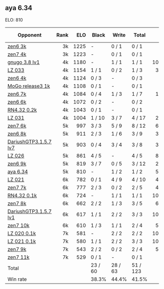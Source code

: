 ## aya 6.34 ##

ELO: 810

Opponent | Rank | ELO | Black | Write | Total | Win rate
---------|-----:|----:|-------|-------|-------|-------:
[zen6 3k](zen6%203k.md) | 3k | 1225 | - | 0 / 1 | 0 / 1 | 0.0%
[zen7 4k](zen7%204k.md) | 3k | 1223 | - | 0 / 1 | 0 / 1 | 0.0%
[gnugo 3.8 lv1](gnugo%203.8%20lv1.md) | 4k | 1180 | - | 1 / 1 | 1 / 1 | 100.0%
[LZ 033](LZ%20033.md) | 4k | 1154 | 1 / 1 | 0 / 2 | 1 / 3 | 33.3%
[zen6 4k](zen6%204k.md) | 4k | 1124 | 0 / 3 | - | 0 / 3 | 0.0%
[MoGo release3 1k](MoGo%20release3%201k.md) | 4k | 1108 | 0 / 1 | - | 0 / 1 | 0.0%
[zen6 7k](zen6%207k.md) | 4k | 1084 | 0 / 4 | 1 / 3 | 1 / 7 | 14.3%
[zen6 6k](zen6%206k.md) | 4k | 1072 | 0 / 2 | - | 0 / 2 | 0.0%
[RN4.32 0.2k](RN4.32%200.2k.md) | 4k | 1043 | 0 / 1 | - | 0 / 1 | 0.0%
[LZ 031](LZ%20031.md) | 4k | 1004 | 1 / 10 | 3 / 7 | 4 / 17 | 23.5%
[zen7 6k](zen7%206k.md) | 5k | 997 | 3 / 3 | 5 / 9 | 8 / 12 | 66.7%
[zen6 8k](zen6%208k.md) | 5k | 911 | 2 / 3 | 1 / 6 | 3 / 9 | 33.3%
[DariushGTP3.1.5.7 lv7](DariushGTP3.1.5.7%20lv7.md) | 5k | 903 | 0 / 4 | 3 / 4 | 3 / 8 | 37.5%
[LZ 026](LZ%20026.md) | 5k | 861 | 4 / 5 | - | 4 / 5 | 80.0%
[zen6 9k](zen6%209k.md) | 5k | 819 | 3 / 7 | 0 / 5 | 3 / 12 | 25.0%
[aya 6.34](aya%206.34.md) | 5k | 810 | - | 1 / 2 | 1 / 2 | 50.0%
[LZ 021](LZ%20021.md) | 6k | 782 | 0 / 1 | 4 / 9 | 4 / 10 | 40.0%
[zen7 7k](zen7%207k.md) | 6k | 777 | 2 / 3 | 0 / 2 | 2 / 5 | 40.0%
[RN4.32 0.1k](RN4.32%200.1k.md) | 6k | 724 | - | 1 / 1 | 1 / 1 | 100.0%
[zen7 8k](zen7%208k.md) | 6k | 662 | 2 / 2 | 1 / 3 | 3 / 5 | 60.0%
[DariushGTP3.1.5.7 lv1](DariushGTP3.1.5.7%20lv1.md) | 6k | 617 | 1 / 1 | 2 / 2 | 3 / 3 | 100.0%
[zen7 10k](zen7%2010k.md) | 6k | 610 | 1 / 3 | 1 / 1 | 2 / 4 | 50.0%
[LZ 020 0.1k](LZ%20020%200.1k.md) | 7k | 581 | - | 2 / 2 | 2 / 2 | 100.0%
[LZ 021 0.1k](LZ%20021%200.1k.md) | 7k | 580 | 1 / 1 | 2 / 2 | 3 / 3 | 100.0%
[zen7 9k](zen7%209k.md) | 7k | 543 | 2 / 2 | 0 / 2 | 2 / 4 | 50.0%
[zen7 11k](zen7%2011k.md) | 7k | 529 | 0 / 1 | - | 0 / 1 | 0.0%
Total | | | 23 / 60 | 28 / 63 | 51 / 123 | 
Win rate| | | 38.3% | 44.4% | 41.5% | 
